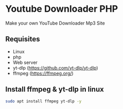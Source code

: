 # Youtube Downloader PHP
Make your own YouTube Downloader Mp3 Site

## Requisites
* Linux
* php
* Web server
* yt-dlp  (https://github.com/yt-dlp/yt-dlp)
* ffmpeg (https://ffmpeg.org/)


## Install ffmpeg & yt-dlp in linux
```bash
sudo apt install ffmpeg yt-dlp -y
```